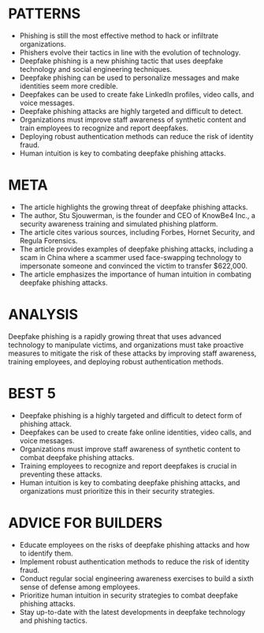 # PATTERNS

* Phishing is still the most effective method to hack or infiltrate organizations.
* Phishers evolve their tactics in line with the evolution of technology.
* Deepfake phishing is a new phishing tactic that uses deepfake technology and social engineering techniques.
* Deepfake phishing can be used to personalize messages and make identities seem more credible.
* Deepfakes can be used to create fake LinkedIn profiles, video calls, and voice messages.
* Deepfake phishing attacks are highly targeted and difficult to detect.
* Organizations must improve staff awareness of synthetic content and train employees to recognize and report deepfakes.
* Deploying robust authentication methods can reduce the risk of identity fraud.
* Human intuition is key to combating deepfake phishing attacks.

# META

* The article highlights the growing threat of deepfake phishing attacks.
* The author, Stu Sjouwerman, is the founder and CEO of KnowBe4 Inc., a security awareness training and simulated phishing platform.
* The article cites various sources, including Forbes, Hornet Security, and Regula Forensics.
* The article provides examples of deepfake phishing attacks, including a scam in China where a scammer used face-swapping technology to impersonate someone and convinced the victim to transfer $622,000.
* The article emphasizes the importance of human intuition in combating deepfake phishing attacks.

# ANALYSIS
Deepfake phishing is a rapidly growing threat that uses advanced technology to manipulate victims, and organizations must take proactive measures to mitigate the risk of these attacks by improving staff awareness, training employees, and deploying robust authentication methods.

# BEST 5
* Deepfake phishing is a highly targeted and difficult to detect form of phishing attack.
* Deepfakes can be used to create fake online identities, video calls, and voice messages.
* Organizations must improve staff awareness of synthetic content to combat deepfake phishing attacks.
* Training employees to recognize and report deepfakes is crucial in preventing these attacks.
* Human intuition is key to combating deepfake phishing attacks, and organizations must prioritize this in their security strategies.

# ADVICE FOR BUILDERS
* Educate employees on the risks of deepfake phishing attacks and how to identify them.
* Implement robust authentication methods to reduce the risk of identity fraud.
* Conduct regular social engineering awareness exercises to build a sixth sense of defense among employees.
* Prioritize human intuition in security strategies to combat deepfake phishing attacks.
* Stay up-to-date with the latest developments in deepfake technology and phishing tactics.
